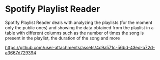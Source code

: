 # Spotify Playlist Reader

Spotify Playlist Reader deals with analyzing the playlists (for the moment only the public ones) and showing the data obtained from the playlist in a table with different columns such as the number of times the song is present in the playlist, the duration of the song and more

https://github.com/user-attachments/assets/4c9a571c-56bd-43ed-b72d-a3667d729394
